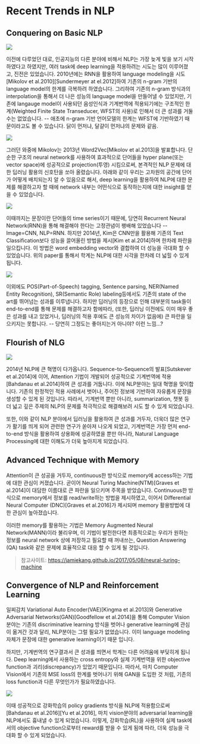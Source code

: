 # Recent Trends in NLP

## Conquering on Basic NLP

![](/assets/intro-rnnlm.png)

이전에 다루었던 대로, 인공지능의 다른 분야에 비해서 NLP는 가장 늦게 빛을 보기 시작하였다고 하였지만, 여러 task에 deep learning을 적용하려는 시도는 많이 이루어졌고, 진전은 있었습니다. 2010년에는 RNN을 활용하여 language modeling을 시도\[Mikolov et al.2010\]\[Sundermeyer at el.2012\]하여 기존의 n-gram 기반의 language model의 한계를 극복하려 하였습니다. 그리하여 기존의 n-gram 방식과의 interpolation을 통해서 더 나은 성능의 language model을 만들어낼 수 있었지만, 기존에 langauge model이 사용되던 음성인식과 기계번역에 적용되기에는 구조적인 한계\(Weighted Finite State Transeducer, WFST의 사용\)로 인해서 더 큰 성과를 거둘 수는 없었습니다. -- 애초에 n-gram 기반 언어모델의 한계는 WFST에 기반하였기 때문이라고도 볼 수 있습니다. 닭이 먼저냐, 달걀이 먼저냐의 문제와 같음.

![](/assets/intro-word2vec.png)

그러던 와중에 Mikolov는 2013년 Word2Vec\[Mikolov et al.2013\]을 발표합니다. 단순한 구조의 neural network를 사용하여 효과적으로 단어들을 hyper plane\(또는 vector space\)에 성공적으로 projection\(투영\) 시킴으로써, 본격적인 NLP 문제에 대한 딥러닝 활용의 신호탄을 쏘아 올렸습니다. 아래와 같이 우리는 고차원의 공간에 단어가 어떻게 배치되는지 알 수 있음으로 해서, deep learning을 활용하여 NLP에 대한 문제를 해결하고자 할 때에 network 내부는 어떤식으로 동작하는지에 대한 insight를 얻을 수 있었습니다.

![](/assets/intro-word-embedding.png)

이때까지는 문장이란 단어들의 time series이기 때문에, 당연히 Recurrent Neural Network\(RNN\)을 통해 해결해야 한다는 고정관념이 팽배해 있었습니다 -- Image=CNN, NLP=RNN. 하지만 2014년, Kim은 CNN만을 활용해 기존의 Text Classification보다 성능을 끌어올린 방법을 제시\[Kim et al.2014\]하며 한차례 파란을 일으킵니다. 이 방법은 word embedding vector와 결합하여 더 성능을 극대화 할 수 있었습니다. 위의 paper를 통해서 학계는 NLP에 대한 시각을 한차례 더 넓힐 수 있게 됩니다.

![](/assets/intro-cnn-text-classification.png)

이외에도 POS\(Part-of-Speech\) tagging, Sentence parsing, NER\(Named Entity Recognition\), SR\(Semantic Role\) labeling등에서도 기존의 state of the art를 뛰어넘는 성과를 이루냅니다. 하지만 딥러닝의 등장으로 인해 대부분의 task들이 end-to-end를 통해 문제를 해결하고자 함에따라, \(또한, 딥러닝 이전에도 이미 매우 좋은 성과를 내고 있었거나, 딥러닝의 적용 후에도 큰 성능의 차이가 없음에\) 큰 파란을 일으키지는 못합니다. -- 당연히 그정도는 좋아지는거 아니야? 이런 느낌...?

## Flourish of NLG

![](/assets/intro-word-alignment.png)

2014년 NLP에 큰 혁명이 다가옵니다. Sequence-to-Sequence의 발표\[Sutskever et al.2014\]에 이어, Attention 기법이 개발되어 성공적으로 기계번역에 적용\[Bahdanau et al.2014\]하여 큰 성과를 거둡니다. 이에 NLP분야는 일대 혁명을 맞이합니다. 기존의 한정적인 적용 사례에서 벗어나, 주어진 정보에 기반하여 자유롭게 문장을 생성할 수 있게 된 것입니다. 따라서, 기계번역 뿐만 아니라, summarization, 챗봇 등 더 넓고 깊은 주제의 NLP의 문제를 적극적으로 해결해보려 시도 할 수 있게 되었습니다.

또한, 이와 같이 NLP 분야에서 딥러닝을 활용하여 큰 성과를 거두자, 더욱더 많은 연구가 활기를 띄게 되어 관련한 연구가 쏟아져 나오게 되었고, 기계번역은 가장 먼저 end-to-end 방식을 활용하여 상용화에 성공하였을 뿐만 아니라, Natural Language Processing에 대한 이해도가 더욱 높아지게 되었습니다.

## Advanced Technique with Memory

Attention이 큰 성공을 거두자, continuous한 방식으로 memory에 access하는 기법에 대한 관심이 커졌습니다. 곧이어 Neural Turing Machine(NTM)[Graves et al.2014]이 대담한 이름대로 큰 파란을 일으키며 주목을 받았습니다. Continuous한 방식으로 memory에서 정보를 read/write하는 방법을 제시하였고, 이어서 Differential Neural Computer (DNC)[Graves et al.2016]가 제시되며 memory 활용방법에 대한 관심이 높아졌습니다.

이러한 memory를 활용하는 기법은 Memory Augmented Neural Network(MANN)이라 불리우며, 이 기법이 발전한다면 최종적으로는 우리가 원하는 정보를 neural network 상에 저장하고 필요할 때 꺼내쓰는, Question Answering (QA) task와 같은 문제에 효율적으로 대응 할 수 있게 될 것입니다.

>참고사이트: https://jamiekang.github.io/2017/05/08/neural-turing-machine

## Convergence of NLP and Reinforcement Learning

일찌감치 Variational Auto Encoder\(VAE\)\[Kingma et al.2013\]와 Generative Adversarial Networks\(GAN\)\[Goodfellow et al.2014\]을 통해 Computer Vision 분야는 기존의 discriminative learning 방식을 벗어나 generative learning에 관심이 옮겨간 것과 달리, NLP분야는 그럴 필요가 없었습니다. 이미 language modeling 자체가 문장에 대한 generative learning이기 때문 입니다.

하지만, 기계번역의 연구결과서 큰 성과를 띄면서 학계는 다른 어려움에 부딪히게 됩니다. Deep learning에서 사용하는 cross entropy와 실제 기계번역을 위한 objective function과 괴리\(discrepancy\)가 있었기 때문입니다. 따라서, 마치 Computer Vision에서 기존의 MSE loss의 한계를 벗어나기 위해 GAN을 도입한 것 처럼, 기존의 loss function과 다른 무엇인가가 필요하였습니다.

![](/assets/intro-seqgan.png)

이때 성공적으로 강화학습의 policy gradients 방식을 NLP에 적용함으로써\[Bahdanau et al.2016\]\[Yu et al.2016\], 마치 vision분야의 adversarial learning을 NLP에서도 흉내낼 수 있게 되었습니다. 이렇게, 강화학습\(RL\)을 사용하여 실제 task에서의 objective function으로부터 reward를 받을 수 있게 됨에 따라, 더욱 성능을 극대화 할 수 있게 되었습니다.

